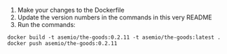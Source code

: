 1. Make your changes to the Dockerfile
2. Update the version numbers in the commands in this very README
3. Run the commands:

```
docker build -t asemio/the-goods:0.2.11 -t asemio/the-goods:latest .
docker push asemio/the-goods:0.2.11
```
